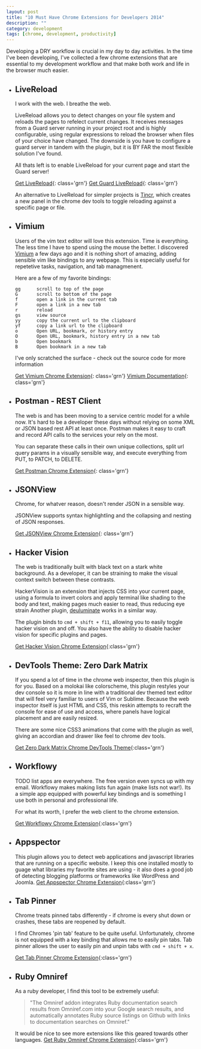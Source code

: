 ```yaml
---
layout: post
title: "10 Must Have Chrome Extensions for Developers 2014"
description: ""
category: development
tags: [chrome, development, productivity]
---
```


Developing a DRY workflow is crucial in my day to day activities. In the time I've been developing, I've collected a few chrome extensions that are essential to my development workflow and that make both work and life in the browser much easier.


* ## LiveReload
  I work with the web. I breathe the web.

  LiveReload allows you to detect changes on your file system and reloads the pages to refelect current changes. It receives messages from a Guard server running in your project root and is highly configurable, using regular expressions to reload the browser when files of your choice have changed. The downside is you have to configure a guard server in tandem with the plugin, but it is BY FAR the most flexible solution I've found.

  All thats left is to enable LiveReload for your current page and start the Guard server!

  [Get LiveReload](https://chrome.google.com/webstore/detail/livereload/jnihajbhpnppcggbcgedagnkighmdlei){: class='grn'}
  [Get Guard LiveReload](https://chrome.google.com/webstore/detail/livereload/jnihajbhpnppcggbcgedagnkighmdle://github.com/guard/guard-livereload){: class='grn'}

  An alternative to LiveReload for simpler projects is [Tincr](https://chrome.google.com/webstore/detail/tincr/lfjbhpnjiajjgnjganiaggebdhhpnbih), which creates a new panel in the chrome dev tools to toggle reloading against a specific page or file.


* ## Vimium
  Users of the vim text editor will love this extension. Time is everything. The less time I have to spend using the mouse the better. I discovered [Vimium]() a few days ago and it is nothing short of amazing, adding sensible vim like bindings to any webpage. This is especially useful for repetetive tasks, navigation, and tab managmenent.

  Here are a few of my favorite bindings:

    >
      gg      scroll to top of the page
      G       scroll to bottom of the page
      f       open a link in the current tab
      F       open a link in a new tab
      r       reload
      gs      view source
      yy      copy the current url to the clipboard
      yf      copy a link url to the clipboard
      o       Open URL, bookmark, or history entry
      O       Open URL, bookmark, history entry in a new tab
      b       Open bookmark
      B       Open bookmark in a new tab


  I've only scratched the surface - check out the source code for more information

  [Get Vimium Chrome Extension](https://chrome.google.com/webstore/detail/vimium/dbepggeogbaibhgnhhndojpepiihcmeb){: class='grn'}
  [Vimium Documentation](https://github.com/philc/vimium/README.md){: class='grn'}


* ## Postman - REST Client

  The web is and has been moving to a service centric model for a while now. It's hard to be a developer these days without relying on some XML or JSON based rest API at least once. Postman makes it easy to craft and record API calls to the services your rely on the most.

  You can separate these calls in their own unique collections, split url query params in a visually sensible way, and execute everything from PUT, to PATCH, to DELETE.

  [Get Postman Chrome Extension](https://chrome.google.com/webstore/detail/postman-rest-client/fdmmgilgnpjigdojojpjoooidkmcomcm?hl=en){: class='grn'}
* ## JSONView

  Chrome, for whatver reason, doesn't render JSON in a sensible way.

  JSONView supports syntax highlightling and the collapsing and nesting of JSON responses.

  [Get JSONView Chrome Extension](://chrome.google.com/webstore/detail/jsonview/chklaanhfefbnpoihckbnefhakgolnmc?hl=en){: class='grn'}

* ## Hacker Vision
  The web is traditionally built with black text on a stark white background. As a developer, it can be straining to make the visual context switch between these contrasts.


  HackerVision is an extension that injects CSS into your current page, using a formula to invert colors and apply terminal like shading to the body and text, making pages much easier to read, thus reducing eye strain  Another plugin, [deuluminate](https://chrome.google.com/webstore/detail/deluminate/iebboopaeangfpceklajfohhbpkkfiaa?hl=en-US) works in a similar way.

  The plugin binds to `cmd + shift + f11`, allowing you to easily toggle hacker vision on and off. You also have the ability to disable hacker vision for specific plugins and pages.

  [Get Hacker Vision Chrome Extension](https://chrome.google.com/webstore/detail/hacker-vision/fommidcneendjonelhhhkmoekeicedej?hl=en-US){:class='grn'}

* ## DevTools Theme: Zero Dark Matrix
  If you spend a lot of time in the chrome web inspector, then this plugin is for you. Based on a molokai like colorscheme, this plugin restyles your dev console so it is more in line with a traditional dev themed text editor that will feel very familiar to users of Vim or Sublime. Because the web inspector itself is just HTML and CSS, this reskin attempts to recraft the console for ease of use and access, where panels have logical placement and are easily resized.

  There are some nice CSS3 animations that come with the plugin as well, giving an accordian and drawer like feel to chrome dev tools.

  [Get Zero Dark Matrix Chrome DevTools Theme](https://chrome.google.com/webstore/detail/devtools-theme-zero-dark/bomhdjeadceaggdgfoefmpeafkjhegbo?hl=en-US){:class='grn'}

* ## Workflowy

  TODO list apps are everywhere. The free version even syncs up with my email. Workflowy makes making lists fun again (make lists not war!). Its a simple app equipped with powerful key bindings and is something I use both in personal and professional life.

  For what its worth, I prefer the web client to the chrome extension.

  [Get Workflowy Chrome Extension](https://chrome.google.com/webstore/detail/workflowy/koegeopamaoljbmhnfjbclbocehhgmkm?hl=en-US){:class='grn'}

* ## Appspector
  This plugin allows you to detect web applications and javascript libraries that are running on a specific website. I keep this one installed
mostly to guage what libraries my favorite sites are using - it also does a good job of detecting blogging platforms or frameworks like WordPress and Joomla.
[Get Appspector Chrome Extension](https://chrome.google.com/webstore/detail/appspector/homgcnaoacgigpkkljjjekpignblkeae?hl=en){:class='grn'}

* ## Tab Pinner
  Chrome treats pinned tabs differently - if chrome is every shut down or crashes, these tabs are reopened by default.

  I find Chromes 'pin tab' feature to be quite useful. Unfortunately, chrome is not equipped with a key binding that allows me to easily pin tabs. Tab pinner allows the user to easily pin and unpin tabs with `cmd + shift + x`.

  [Get Tab Pinner Chrome Extension](https://chrome.google.com/webstore/detail/tab-pinner-keyboard-short/mbcjcnomlakhkechnbhmfjhnnllpbmlh?hl=en){:class='grn'}

* ## Ruby Omniref
  As a ruby developer, I find this tool to be extremely useful:

  > "The Omniref addon integrates Ruby documentation search results from Omniref.com into your Google search results, and automatically annotates Ruby source listings on Github with links to documentation searches on Omniref."

  It would be nice to see more extensions like this geared towards other languages.
  [Get Ruby Omniref Chrome Extension](https://chrome.google.com/webstore/detail/omniref/jgkfbhdcoimcmlnebfnggkegaincacgj?hl=en){:class='grn'}
